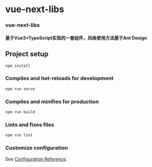 # vue-next-libs
### vue-next-libs
#### 基于Vue3+TypeScript实现的一套组件，风格使用方法基于Ant Design
## Project setup
```
npm install
```

### Compiles and hot-reloads for development
```
npm run serve
```

### Compiles and minifies for production
```
npm run build
```

### Lints and fixes files
```
npm run lint
```

### Customize configuration
See [Configuration Reference](https://cli.vuejs.org/config/).
